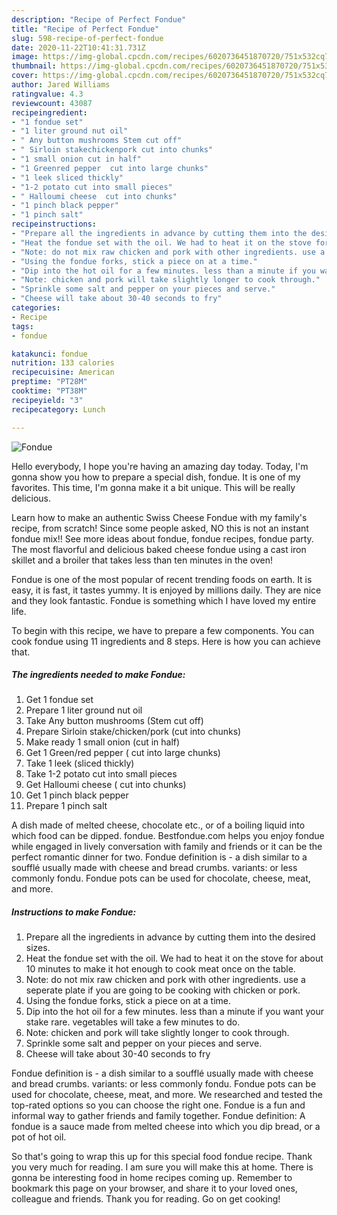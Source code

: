 ```yaml
---
description: "Recipe of Perfect Fondue"
title: "Recipe of Perfect Fondue"
slug: 598-recipe-of-perfect-fondue
date: 2020-11-22T10:41:31.731Z
image: https://img-global.cpcdn.com/recipes/6020736451870720/751x532cq70/fondue-recipe-main-photo.jpg
thumbnail: https://img-global.cpcdn.com/recipes/6020736451870720/751x532cq70/fondue-recipe-main-photo.jpg
cover: https://img-global.cpcdn.com/recipes/6020736451870720/751x532cq70/fondue-recipe-main-photo.jpg
author: Jared Williams
ratingvalue: 4.3
reviewcount: 43087
recipeingredient:
- "1 fondue set"
- "1 liter ground nut oil"
- " Any button mushrooms Stem cut off"
- " Sirloin stakechickenpork cut into chunks"
- "1 small onion cut in half"
- "1 Greenred pepper  cut into large chunks"
- "1 leek sliced thickly"
- "1-2 potato cut into small pieces"
- " Halloumi cheese  cut into chunks"
- "1 pinch black pepper"
- "1 pinch salt"
recipeinstructions:
- "Prepare all the ingredients in advance by cutting them into the desired sizes."
- "Heat the fondue set with the oil. We had to heat it on the stove for about 10 minutes to make it hot enough to cook meat once on the table."
- "Note: do not mix raw chicken and pork with other ingredients. use a seperate plate if you are going to be cooking with chicken or pork."
- "Using the fondue forks, stick a piece on at a time."
- "Dip into the hot oil for a few minutes. less than a minute if you want your stake rare. vegetables will take a few minutes to do."
- "Note: chicken and pork will take slightly longer to cook through."
- "Sprinkle some salt and pepper on your pieces and serve."
- "Cheese will take about 30-40 seconds to fry"
categories:
- Recipe
tags:
- fondue

katakunci: fondue 
nutrition: 133 calories
recipecuisine: American
preptime: "PT28M"
cooktime: "PT38M"
recipeyield: "3"
recipecategory: Lunch

---
```



![Fondue](https://img-global.cpcdn.com/recipes/6020736451870720/751x532cq70/fondue-recipe-main-photo.jpg)

Hello everybody, I hope you're having an amazing day today. Today, I'm gonna show you how to prepare a special dish, fondue. It is one of my favorites. This time, I'm gonna make it a bit unique. This will be really delicious.

Learn how to make an authentic Swiss Cheese Fondue with my family&#39;s recipe, from scratch! Since some people asked, NO this is not an instant fondue mix!! See more ideas about fondue, fondue recipes, fondue party. The most flavorful and delicious baked cheese fondue using a cast iron skillet and a broiler that takes less than ten minutes in the oven!

Fondue is one of the most popular of recent trending foods on earth. It is easy, it is fast, it tastes yummy. It is enjoyed by millions daily. They are nice and they look fantastic. Fondue is something which I have loved my entire life.


To begin with this recipe, we have to prepare a few components. You can cook fondue using 11 ingredients and 8 steps. Here is how you can achieve that.

<!--inarticleads1-->

##### The ingredients needed to make Fondue:

1. Get 1 fondue set
1. Prepare 1 liter ground nut oil
1. Take  Any button mushrooms (Stem cut off)
1. Prepare  Sirloin stake/chicken/pork (cut into chunks)
1. Make ready 1 small onion (cut in half)
1. Get 1 Green/red pepper ( cut into large chunks)
1. Take 1 leek (sliced thickly)
1. Take 1-2 potato cut into small pieces
1. Get  Halloumi cheese ( cut into chunks)
1. Get 1 pinch black pepper
1. Prepare 1 pinch salt


A dish made of melted cheese, chocolate etc., or of a boiling liquid into which food can be dipped. fondue. Bestfondue.com helps you enjoy fondue while engaged in lively conversation with family and friends or it can be the perfect romantic dinner for two. Fondue definition is - a dish similar to a soufflé usually made with cheese and bread crumbs. variants: or less commonly fondu. Fondue pots can be used for chocolate, cheese, meat, and more. 

<!--inarticleads2-->

##### Instructions to make Fondue:

1. Prepare all the ingredients in advance by cutting them into the desired sizes.
1. Heat the fondue set with the oil. We had to heat it on the stove for about 10 minutes to make it hot enough to cook meat once on the table.
1. Note: do not mix raw chicken and pork with other ingredients. use a seperate plate if you are going to be cooking with chicken or pork.
1. Using the fondue forks, stick a piece on at a time.
1. Dip into the hot oil for a few minutes. less than a minute if you want your stake rare. vegetables will take a few minutes to do.
1. Note: chicken and pork will take slightly longer to cook through.
1. Sprinkle some salt and pepper on your pieces and serve.
1. Cheese will take about 30-40 seconds to fry


Fondue definition is - a dish similar to a soufflé usually made with cheese and bread crumbs. variants: or less commonly fondu. Fondue pots can be used for chocolate, cheese, meat, and more. We researched and tested the top-rated options so you can choose the right one. Fondue is a fun and informal way to gather friends and family together. Fondue definition: A fondue is a sauce made from melted cheese into which you dip bread, or a pot of hot oil. 

So that's going to wrap this up for this special food fondue recipe. Thank you very much for reading. I am sure you will make this at home. There is gonna be interesting food in home recipes coming up. Remember to bookmark this page on your browser, and share it to your loved ones, colleague and friends. Thank you for reading. Go on get cooking!
